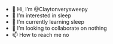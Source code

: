 - 👋 Hi, I’m @Claytonverysweepy
- 👀 I’m interested in sleep
- 🌱 I’m currently learning sleep
- 💞️ I’m looking to collaborate on nothing
- 📫 How to reach me no

<!---
Claytonverysweepy/Claytonverysweepy is a ✨ special ✨ repository because its `README.md` (this file) appears on your GitHub profile.
You can click the Preview link to take a look at your changes.
--->

